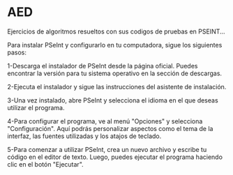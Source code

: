 # AED
Ejercicios de algoritmos resueltos con sus codigos de pruebas en PSEINT...


Para instalar PSeInt y configurarlo en tu computadora, sigue los siguientes pasos:

1-Descarga el instalador de PSeInt desde la página oficial. Puedes encontrar la versión para tu sistema operativo en la sección de descargas.

2-Ejecuta el instalador y sigue las instrucciones del asistente de instalación.

3-Una vez instalado, abre PSeInt y selecciona el idioma en el que deseas utilizar el programa.

4-Para configurar el programa, ve al menú "Opciones" y selecciona "Configuración". 
Aquí podrás personalizar aspectos como el tema de la interfaz, las fuentes utilizadas y los atajos de teclado.

5-Para comenzar a utilizar PSeInt, crea un nuevo archivo y escribe tu código en el editor de texto. 
Luego, puedes ejecutar el programa haciendo clic en el botón "Ejecutar".

